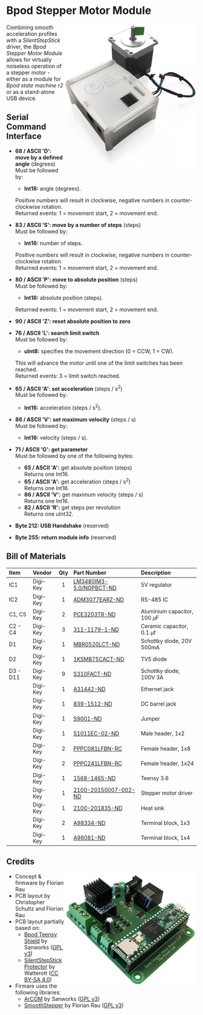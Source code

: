 # Bpod Stepper Motor Module
<img align="right" src="images/module.png" width="350px">

Combining smooth acceleration profiles with a _SilentStepStick_ driver, the _Bpod Stepper Motor Module_ allows for virtually noiseless operation of a stepper motor - either as a module for _Bpod state machine r2_ or as a stand-alone USB device.

## Serial Command Interface
* **68 / ASCII 'D': move by a defined angle** (degrees)  
  Must be followed by:

  * **Int16:** angle (degrees).

  Positive numbers will result in clockwise, negative numbers in counter-clockwise rotation.  
  Returned events: 1 = movement start, 2 = movement end.

* **83 / ASCII 'S': move by a number of steps** (steps)  
  Must be followed by:

  * **Int16:** number of steps.

  Positive numbers will result in clockwise, negative numbers in counter-clockwise rotation.  
  Returned events: 1 = movement start, 2 = movement end.

* **80 / ASCII 'P': move to absolute position** (steps)  
  Must be followed by:

  * **Int16:** absolute position (steps).

  Returned events: 1 = movement start, 2 = movement end.

* **90 / ASCII 'Z': reset absolute position to zero**

* **76 / ASCII 'L': search limit switch**  
  Must be followed by:

  * **uInt8:** specifies the movement direction (0 = CCW, 1 = CW).

  This will advance the motor until one of the limit switches has been reached.  
  Returned events: 3 = limit switch reached.

* **65 / ASCII 'A': set acceleration** (steps / s<sup>2</sup>)  
  Must be followed by:

  * **Int16:** acceleration (steps / s<sup>2</sup>).

* **86 / ASCII 'V': set maximum velocity** (steps / s)  
  Must be followed by:

  * **Int16:** velocity (steps / s).

* **71 / ASCII 'G': get parameter**  
  Must be followed by one of the following bytes:

  * **65 / ASCII 'A':** get absolute position (steps)  
    Returns one Int16.  
  * **65 / ASCII 'A':** get acceleration (steps / s<sup>2</sup>)  
    Returns one Int16.
  * **86 / ASCII 'V':** get maximum velocity (steps / s)  
    Returns one Int16.
  * **82 / ASCII 'R':** get steps per revolution  
    Returns one uInt32.
    
* **Byte 212: USB Handshake** (reserved)

* **Byte 255: return module info** (reserved)


## Bill of Materials
| Item     | Vendor   | Qty | Part Number                                                                                     | Description                 |
| :------- | :------  | :-: | :---------------------------------------------------------------------------------------------- | :-------------------------  |
| IC1      | Digi-Key |  1  | [LM3480IM3-5.0/NOPBCT-ND](https://www.digikey.com/products/en?keywords=LM3480IM3-5.0/NOPBCT-ND) | 5V regulator                |
| IC2      | Digi-Key |  1  | [ADM3077EARZ-ND](https://www.digikey.com/products/en?keywords=ADM3077EARZ-ND)                   | RS-485 IC                   |
| C1, C5   | Digi-Key |  2  | [PCE3203TR-ND](https://www.digikey.com/products/en?keywords=PCE3203TR-ND)                       | Aluminium capacitor, 100 µF |
| C2 - C4  | Digi-Key |  3  | [311-1179-1-ND](https://www.digikey.com/products/en?keywords=311-1179-1-ND)                     | Ceramic capacitor, 0.1 µf   |
| D1       | Digi-Key |  1  | [MBR0520LCT-ND](https://www.digikey.com/products/en?keywords=MBR0520LCT-ND)                     | Schottky diode, 20V 500mA   |
| D2       | Digi-Key |  1  | [1KSMB75CACT-ND](https://www.digikey.com/products/en?keywords=1KSMB75CACT-ND)                   | TVS diode                   |
| D3 - D11 | Digi-Key |  9  | [S310FACT-ND](https://www.digikey.com/products/en?keywords=S310FACT-ND)                         | Schottky diode, 100V 3A     |
|          | Digi-Key |  1  | [A31442-ND](https://www.digikey.com/products/en?keywords=A31442-ND)                             | Ethernet jack               |
|          | Digi-Key |  1  | [839-1512-ND](https://www.digikey.com/products/en?keywords=839-1512-ND)                         | DC barrel jack              |
|          | Digi-Key |  1  | [S9001-ND](https://www.digikey.com/products/en?keywords=S9001-ND)                               | Jumper                      |
|          | Digi-Key |  1  | [S1011EC-02-ND](https://www.digikey.com/products/en?keywords=S1011EC-02-ND)                     | Male header, 1x2            |
|          | Digi-Key |  2  | [PPPC081LFBN-RC](https://www.digikey.com/products/en?keywords=PPPC081LFBN-RC)                   | Female header, 1x8          |
|          | Digi-Key |  2  | [PPPC241LFBN-RC](https://www.digikey.com/products/en?keywords=PPPC241LFBN-RC)                   | Female header, 1x24         |
|          | Digi-Key |  1  | [1568-1465-ND](https://www.digikey.com/products/en?keywords=1568-1465-ND)                       | Teensy 3.6                  |
|          | Digi-Key |  1  | [2100-20150007-002-ND](https://www.digikey.com/products/en?keywords=2100-20150007-002-ND)       | Stepper motor driver        |
|          | Digi-Key |  1  | [2100-201835-ND](https://www.digikey.com/products/en?keywords=2100-201835-ND)                   | Heat sink                   |
|          | Digi-Key |  2  | [A98334-ND](https://www.digikey.com/products/en?keywords=A98334-ND)                             | Terminal block, 1x3         |
|          | Digi-Key |  1  | [A98081-ND](https://www.digikey.com/products/en?keywords=A98081-ND)                             | Terminal block, 1x4         |

## Credits ##
<img align="right" src="images/board.png" width="350px">

* Concept & firmware by Florian Rau
* PCB layout by Christopher Schultz and Florian Rau
* PCB layout partially based on:
  * [Bpod Teensy Shield](https://github.com/sanworks/Bpod-CAD/tree/master/PCB/Modules/Gen2/Bpod%20Teensy%20Shield) by Sanworks ([GPL v3](https://www.gnu.org/licenses/gpl-3.0.en.html))
  * [SilentStepStick Protector](https://github.com/watterott/SilentStepStick) by Watterott ([CC BY-SA 4.0](https://creativecommons.org/licenses/by-sa/4.0/))
* Firmare uses the following libraries:
  * [ArCOM](https://github.com/sanworks/ArCOM) by Sanworks ([GPL v3](https://www.gnu.org/licenses/gpl-3.0.en.html))
  * [SmoothStepper](https://github.com/bimac/SmoothStepper) by Florian Rau ([GPL v3](https://www.gnu.org/licenses/gpl-3.0.en.html))
